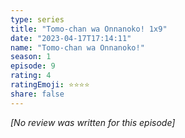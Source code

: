 ```yaml
---
type: series
title: "Tomo-chan wa Onnanoko! 1x9"
date: "2023-04-17T17:14:11"
name: "Tomo-chan wa Onnanoko!"
season: 1
episode: 9
rating: 4
ratingEmoji: ⭐️⭐️⭐️⭐️
share: false
---
```


*[No review was written for this episode]*
